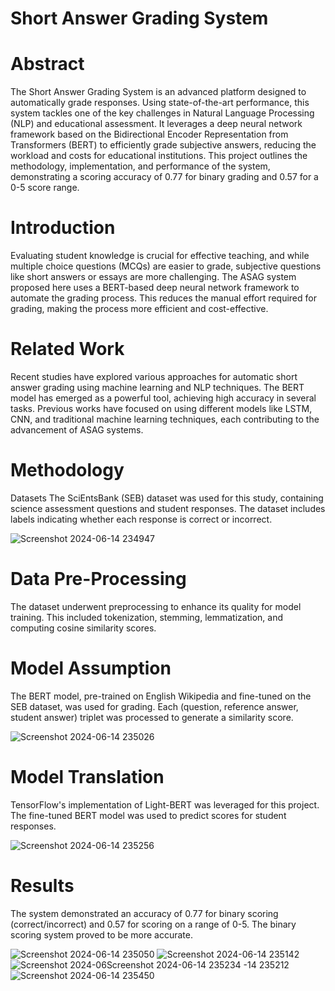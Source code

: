 # Short Answer Grading System
# Abstract
The Short Answer Grading System is an advanced platform designed to automatically grade responses. Using state-of-the-art performance, this system tackles one of the key challenges in Natural Language Processing (NLP) and educational assessment. It leverages a deep neural network framework based on the Bidirectional Encoder Representation from Transformers (BERT) to efficiently grade subjective answers, reducing the workload and costs for educational institutions. This project outlines the methodology, implementation, and performance of the system, demonstrating a scoring accuracy of 0.77 for binary grading and 0.57 for a 0-5 score range.

#  Introduction
Evaluating student knowledge is crucial for effective teaching, and while multiple choice questions (MCQs) are easier to grade, subjective questions like short answers or essays are more challenging. The ASAG system proposed here uses a BERT-based deep neural network framework to automate the grading process. This reduces the manual effort required for grading, making the process more efficient and cost-effective.

# Related Work
Recent studies have explored various approaches for automatic short answer grading using machine learning and NLP techniques. The BERT model has emerged as a powerful tool, achieving high accuracy in several tasks. Previous works have focused on using different models like LSTM, CNN, and traditional machine learning techniques, each contributing to the advancement of ASAG systems.

# Methodology
Datasets
The SciEntsBank (SEB) dataset was used for this study, containing science assessment questions and student responses. The dataset includes labels indicating whether each response is correct or incorrect.

![Screenshot 2024-06-14 234947](https://github.com/eshaagrawal1/Short-Answer-Grading-Tool/assets/90109712/a3c63d19-0e41-40d3-ba41-a7b52ef1bacb)


# Data Pre-Processing
The dataset underwent preprocessing to enhance its quality for model training. This included tokenization, stemming, lemmatization, and computing cosine similarity scores.

# Model Assumption
The BERT model, pre-trained on English Wikipedia and fine-tuned on the SEB dataset, was used for grading. Each (question, reference answer, student answer) triplet was processed to generate a similarity score.

![Screenshot 2024-06-14 235026](https://github.com/eshaagrawal1/Short-Answer-Grading-Tool/assets/90109712/b34a9df1-574a-48f8-8512-924c3ce183be)

# Model Translation
TensorFlow's implementation of Light-BERT was leveraged for this project. The fine-tuned BERT model was used to predict scores for student responses.

![Screenshot 2024-06-14 235256](https://github.com/eshaagrawal1/Short-Answer-Grading-Tool/assets/90109712/6f5d9c68-8ad0-41cf-a8ce-ced379247d39)

# Results
The system demonstrated an accuracy of 0.77 for binary scoring (correct/incorrect) and 0.57 for scoring on a range of 0-5. The binary scoring system proved to be more accurate.

![Screenshot 2024-06-14 235050](https://github.com/eshaagrawal1/Short-Answer-Grading-Tool/assets/90109712/ce7f918f-e7ce-494c-970d-babe7f6dc811)
![Screenshot 2024-06-14 235142](https://github.com/eshaagrawal1/Short-Answer-Grading-Tool/assets/90109712/5601035a-d978-48e2-8144-c8360095ca63)
![Screenshot 2024-06![Screenshot 2024-06-14 235234](https://github.com/eshaagrawal1/Short-Answer-Grading-Tool/assets/90109712/ab0ed14a-902d-4de2-b7d1-f04c9d7396ea)
-14 235212](https://github.com/eshaagrawal1/Short-Answer-Grading-Tool/assets/90109712/63f6f97f-faba-49f5-86db-e718197472eb)
![Screenshot 2024-06-14 235450](https://github.com/eshaagrawal1/Short-Answer-Grading-Tool/assets/90109712/5be3e28a-e012-47bf-8bd7-b269a1ae20e3)




